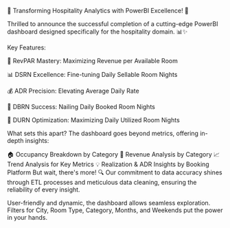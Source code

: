 🚀 Transforming Hospitality Analytics with PowerBI Excellence! 🏨

Thrilled to announce the successful completion of a cutting-edge PowerBI dashboard designed specifically for the hospitality domain. 📊✨

Key Features:

🌟 RevPAR Mastery: Maximizing Revenue per Available Room

📊 DSRN Excellence: Fine-tuning Daily Sellable Room Nights

💰 ADR Precision: Elevating Average Daily Rate

🛌 DBRN Success: Nailing Daily Booked Room Nights

🏨 DURN Optimization: Maximizing Daily Utilized Room Nights

What sets this apart? The dashboard goes beyond metrics, offering in-depth insights:

🏠 Occupancy Breakdown by Category
💸 Revenue Analysis by Category
📈 Trend Analysis for Key Metrics
💡 Realization & ADR Insights by Booking Platform
But wait, there's more! 🔍 Our commitment to data accuracy shines through ETL processes and meticulous data cleaning, ensuring the reliability of every insight.

User-friendly and dynamic, the dashboard allows seamless exploration. Filters for City, Room Type, Category, Months, and Weekends put the power in your hands.
